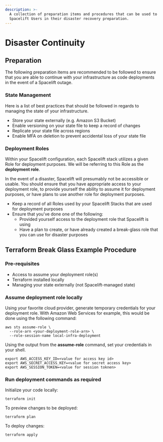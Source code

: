 ```yaml
---
description: >-
  A collection of preparation items and procedures that can be used to assist
  Spacelift Users in their disaster recovery preparation.
---
```


# Disaster Continuity

## Preparation

The following preparation items are recommended to be followed to ensure that you are able to continue with your infrastructure as code deployments in the event of a Spacelift outage.

### State Management

Here is a list of best practices that should be followed in regards to managing the state of your infrastructure.

* Store your state externally (e.g. Amazon S3 Bucket)
* Enable versioning on your state file to keep a record of changes
* Replicate your state file across regions
* Enable MFA on deletion to prevent accidental loss of your state file

### Deployment Roles

Within your Spacelift configuration, each Spacelift stack utilizes a given Role for deployment purposes. We will be referring to this Role as the **deployment role**.

In the event of a disaster, Spacelift will presumably not be accessible or usable. You should ensure that you have appropriate access to your deployment role, to provide yourself the ability to assume it for deployment purposes, or have plans to use another role for deployment purposes.

* Keep a record of all Roles used by your Spacelift Stacks that are used for deployment purposes
* Ensure that you've done one of the following:
  * Provided yourself access to the deployment role that Spacelift is using
  * Have a plan to create, or have already created a break-glass role that you can use for disaster purposes

## Terraform Break Glass Example Procedure

### Pre-requisites

* Access to assume your deployment role(s)
* Terraform installed locally
* Managing your state externally (not Spacelift-managed state)

### Assume deployment role locally

Using your favorite cloud provider, generate temporary credentials for your deployment role. With Amazon Web Services for example, this would be done using the following command:

```
aws sts assume-role \
  --role-arn <your-deployment-role-arn> \
  --role-session-name local-infra-deployment
```

Using the output from the **assume-role** command, set your credentials in your shell.

```
export AWS_ACCESS_KEY_ID=<value for access key id>
export AWS_SECRET_ACCESS_KEY=<value for secret access key>
export AWS_SESSION_TOKEN=<value for session toknen>
```

### Run deployment commands as required

Initialize your code locally:

```
terraform init
```

To preview changes to be deployed:

```
terraform plan
```

To deploy changes:

```
terraform apply
```
